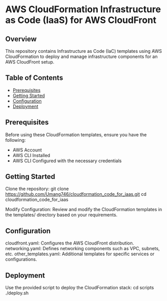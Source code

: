 # AWS CloudFormation Infrastructure as Code (IaaS) for AWS CloudFront

## Overview

This repository contains Infrastructure as Code (IaC) templates using AWS CloudFormation to deploy and manage infrastructure components for an AWS CloudFront setup.
## Table of Contents

- [Prerequisites](#prerequisites)
- [Getting Started](#getting-started)
- [Configuration](#configuration)
- [Deployment](#deployment)


## Prerequisites

Before using these CloudFormation templates, ensure you have the following:

- AWS Account
- AWS CLI Installed
- AWS CLI Configured with the necessary credentials



## Getting Started

Clone the repository:
git clone https://github.com/Umang746/cloudformation_code_for_iaas.git
cd cloudformation_code_for_iaas

Modify Configuration:
Review and modify the CloudFormation templates in the templates/ directory based on your requirements.


## Configuration

cloudfront.yaml: Configures the AWS CloudFront distribution.
networking.yaml: Defines networking components such as VPC, subnets, etc.
other_templates.yaml: Additional templates for specific services or configurations.


## Deployment

Use the provided script to deploy the CloudFormation stack:
cd scripts
./deploy.sh
